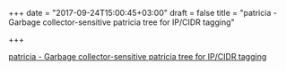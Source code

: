 +++
date = "2017-09-24T15:00:45+03:00"
draft = false
title = "patricia - Garbage collector-sensitive patricia tree for IP/CIDR tagging"

+++

<p><a href="https://github.com/Kentik/patricia">patricia - Garbage collector-sensitive patricia tree for IP/CIDR tagging</a></p>

